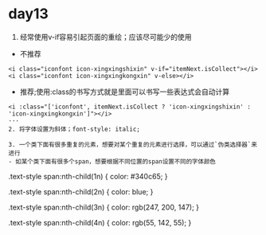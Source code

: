 # day13
1. 经常使用v-if容易引起页面的重绘；应该尽可能少的使用
- 不推荐
```
<i class="iconfont icon-xingxingshixin" v-if="itemNext.isCollect"></i>
<i class="iconfont icon-xingxingkongxin" v-else></i>
```
- 推荐;使用:class的书写方式就是里面可以书写一些表达式会自动计算
```
<i :class="['iconfont', itemNext.isCollect ? 'icon-xingxingshixin' : 'icon-xingxingkongxin']"></i>
···
2. 将字体设置为斜体；font-style: italic;

3. 一个类下面有很多重复的元素，想要对某个重复的元素进行选择，可以通过`伪类选择器`来进行
- 如某个类下面有很多个span，想要根据不同位置的span设置不同的字体颜色
```
.text-style span:nth-child(1n) {
          color: #340c65;
}

.text-style span:nth-child(2n) {
    color: blue;
}

.text-style span:nth-child(3n) {
    color: rgb(247, 200, 147);
}

.text-style span:nth-child(4n) {
    color: rgb(55, 142, 55);
}
```



